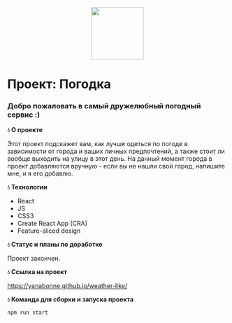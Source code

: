 <div align="center">
  <img src="https://media.giphy.com/media/l41lJbSQXQbjYQgOA/giphy.gif" width="120"/>
</div>

# Проект: Погодка

### Добро пожаловать в самый дружелюбный погодный сервис :)

**:droplet: О проекте**

Этот проект подскажет вам, как лучше одеться по погоде в зависимости от города и ваших личных предпочтений, а также стоит ли вообще выходить на улицу в этот день. На данный момент города в проект добавляются вручную - если вы не нашли свой город, напишите мне, и я его добавлю.

**:droplet: Технологии**

- React
- JS
- CSS3
- Create React App (CRA)
- Feature-sliced design

**:droplet: Статус и планы по доработке**

Проект закончен.

**:droplet: Ссылка на проект**

https://yanabonne.github.io/weather-like/

**:droplet: Команда для сборки и запуска проекта**

```
npm run start
```
